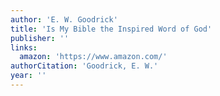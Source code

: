 ```yaml
---
author: 'E. W. Goodrick'
title: 'Is My Bible the Inspired Word of God'
publisher: ''
links:
  amazon: 'https://www.amazon.com/'
authorCitation: 'Goodrick, E. W.'
year: ''
---
```

